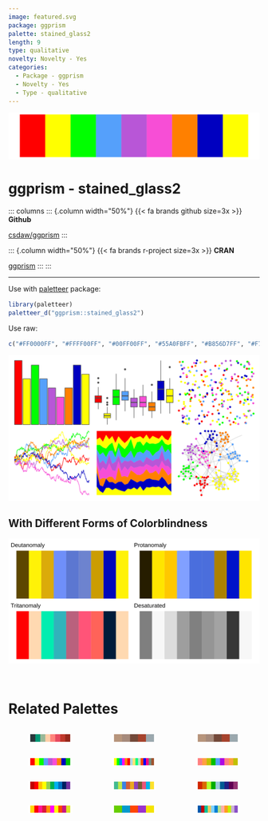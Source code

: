 ```yaml
---
image: featured.svg
package: ggprism
palette: stained_glass2
length: 9
type: qualitative
novelty: Novelty - Yes
categories:
  - Package - ggprism
  - Novelty - Yes
  - Type - qualitative
---
```


![](featured.svg)

# ggprism - stained_glass2 

::: columns
::: {.column width="50%"}
{{< fa brands github size=3x >}}
**Github**

[csdaw/ggprism](https://github.com/csdaw/ggprism)
:::

::: {.column width="50%"}
{{< fa brands r-project size=3x >}}
**CRAN**

[ggprism](https://CRAN.R-project.org/package=ggprism)
:::
:::

<hr> 

Use with [paletteer](https://emilhvitfeldt.github.io/paletteer/) package:

```r
library(paletteer)
paletteer_d("ggprism::stained_glass2")
```

Use raw:

```r
c("#FF0000FF", "#FFFF00FF", "#00FF00FF", "#55A0FBFF", "#B856D7FF", "#F74ED6FF", "#FF8000FF", "#0000C0FF", "#FFFF00FF")
``` 

![](examples.png) <br>

## With Different Forms of Colorblindness

![](colorblind.svg) 

<br>

# Related Palettes

<div class="list" style="display: grid; grid-template-columns: auto auto auto;"> <figure class="figure">
<a href="../../awtools/a_palette/"> <img src="../../awtools/a_palette/featured.svg" style="width: 100%;" class="figure-img"></a>
</figure> <figure class="figure">
<a href="../../ButterflyColors/hamadryas_feronia/"> <img src="../../ButterflyColors/hamadryas_feronia/featured.svg" style="width: 100%;" class="figure-img"></a>
</figure> <figure class="figure">
<a href="../../ButterflyColors/hamadryas_feronia/"> <img src="../../ButterflyColors/hamadryas_feronia/featured.svg" style="width: 100%;" class="figure-img"></a>
</figure> <figure class="figure">
<a href="../../ggprism/stained_glass/"> <img src="../../ggprism/stained_glass/featured.svg" style="width: 100%;" class="figure-img"></a>
</figure> <figure class="figure">
<a href="../../ggthemes/stata_s1rcolor/"> <img src="../../ggthemes/stata_s1rcolor/featured.svg" style="width: 100%;" class="figure-img"></a>
</figure> <figure class="figure">
<a href="../../ggprism/candy_soft/"> <img src="../../ggprism/candy_soft/featured.svg" style="width: 100%;" class="figure-img"></a>
</figure> <figure class="figure">
<a href="../../Redmonder/qMSOStd/"> <img src="../../Redmonder/qMSOStd/featured.svg" style="width: 100%;" class="figure-img"></a>
</figure> <figure class="figure">
<a href="../../basetheme/deepblue/"> <img src="../../basetheme/deepblue/featured.svg" style="width: 100%;" class="figure-img"></a>
</figure> <figure class="figure">
<a href="../../jcolors/rainbow/"> <img src="../../jcolors/rainbow/featured.svg" style="width: 100%;" class="figure-img"></a>
</figure> <figure class="figure">
<a href="../../miscpalettes/fire/"> <img src="../../miscpalettes/fire/featured.svg" style="width: 100%;" class="figure-img"></a>
</figure> <figure class="figure">
<a href="../../jcolors/pal3/"> <img src="../../jcolors/pal3/featured.svg" style="width: 100%;" class="figure-img"></a>
</figure> <figure class="figure">
<a href="../../tidyquant/tq_dark/"> <img src="../../tidyquant/tq_dark/featured.svg" style="width: 100%;" class="figure-img"></a>
</figure> 
</div>
